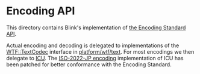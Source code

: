 # Encoding API

This directory contains Blink's implementation of [the Encoding
Standard API](https://encoding.spec.whatwg.org/#api).

Actual encoding and decoding is delegated to implementations of the
[WTF::TextCodec](../../platform/wtf/text/text_codec.h) interface in
[platform/wtf/text](../../platform/wtf/text). For most encodings we then
delegate to [ICU](../../../../icu). The [ISO-2022-JP
encoding](https://encoding.spec.whatwg.org/#iso-2022-jp) implementation of ICU
has been patched for better conformance with the Encoding Standard.
